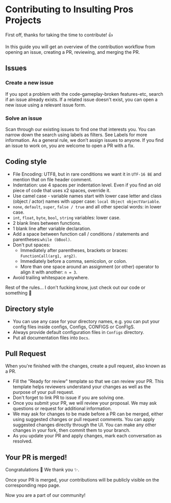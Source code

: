 <!-- Thanks Github for a nice template: <https://github.com/github/docs/blob/main/CONTRIBUTING.md> -->
# Contributing to Insulting Pros Projects

First off, thanks for taking the time to contribute! 👍

In this guide you will get an overview of the contribution workflow from opening an issue, creating a PR, reviewing, and merging the PR.

## Issues

### Create a new issue

If you spot a problem with the code-gameplay-broken features-etc, search if an issue already exists. If a related issue doesn't exist, you can open a new issue using a relevant issue form.

### Solve an issue

Scan through our existing issues to find one that interests you. You can narrow down the search using labels as filters. See Labels for more information. As a general rule, we don’t assign issues to anyone. If you find an issue to work on, you are welcome to open a PR with a fix.

<!-- Some Python sauce applied: <https://peps.python.org/pep-0008/> -->
## Coding style

- File Encoding: UTF8, but in rare conditions we want it in `UTF-16 BE` and mention that on file header comment.
- Indentation: use 4 spaces per indentation level. Even if you find an old piece of code that uses x2 spaces, override it.
- Use camel case - variable names start with lower case letter and class (object / actor) names with upper case: `local Object objectVariable`.
- `none`, `default`, `super`, `false / true` and all other special words: in lower case.
- `int`, `float`, `byte`, `bool`, `string` variables: lower case.
- 2 blank lines between functions.
- 1 blank line after variable declaration.
- Add a space between function call / conditions / statements and parentheses:`while (bBool)`.
- Don't put spaces:
  - Immediately after parentheses, brackets or braces: `FunctionCall(arg1, arg2)`.
  - Immediately before a comma, semicolon, or colon.
  - More than one space around an assignment (or other) operator to align it with another: `n = 3`.
- Avoid trailing whitespace anywhere.

Rest of the rules... I don't fucking know, just check out our code or something 🤣

## Directory style

- You can use any case for your directory names, e.g. you can put your config files inside configs, Configs, CONFIGS or ConFIgS.
- Always provide default configuration files in `Configs` directory.
- Put all documentation files into `Docs`.

## Pull Request

When you're finished with the changes, create a pull request, also known as a PR.

- Fill the "Ready for review" template so that we can review your PR. This template helps reviewers understand your changes as well as the purpose of your pull request.
- Don't forget to link PR to issue if you are solving one.
- Once you submit your PR, we will review your proposal. We may ask questions or request for additional information.
- We may ask for changes to be made before a PR can be merged, either using suggested changes or pull request comments. You can apply suggested changes directly through the UI. You can make any other changes in your fork, then commit them to your branch.
- As you update your PR and apply changes, mark each conversation as resolved.

## Your PR is merged!

Congratulations 🎉 We thank you ✨.

Once your PR is merged, your contributions will be publicly visible on the corresponding repo page.

Now you are a part of our community!
